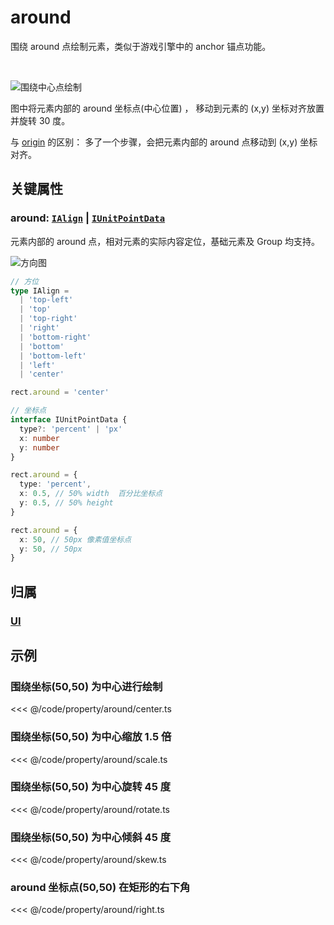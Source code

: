 <script setup>
import Case from '/component/Case.vue'
</script>

# around

围绕 around 点绘制元素，类似于游戏引擎中的 anchor 锚点功能。

<br/>

![围绕中心点绘制](/svg/around.svg)

图中将元素内部的 around 坐标点(中心位置) ， 移动到元素的 (x,y) 坐标对齐放置并旋转 30 度。

与 [origin](./origin.md) 的区别： 多了一个步骤，会把元素内部的 around 点移动到 (x,y) 坐标对齐。

## 关键属性

### around: [`IAlign`](/api/modules.md#ialign) | [`IUnitPointData`](/api/interfaces/IUnitPointData.md)

元素内部的 around 点，相对元素的实际内容定位，基础元素及 Group 均支持。

![方向图](/svg/deriction.svg)

```ts
// 方位
type IAlign =
  | 'top-left'
  | 'top'
  | 'top-right'
  | 'right'
  | 'bottom-right'
  | 'bottom'
  | 'bottom-left'
  | 'left'
  | 'center'

rect.around = 'center'

// 坐标点
interface IUnitPointData {
  type?: 'percent' | 'px'
  x: number
  y: number
}

rect.around = {
  type: 'percent',
  x: 0.5, // 50% width  百分比坐标点
  y: 0.5, // 50% height
}

rect.around = {
  x: 50, // 50px 像素值坐标点
  y: 50, // 50px
}
```

## 归属

### [UI](/reference/display/UI.md#围绕中心点)

## 示例

<case name="Around" index=0  editor=false></case>

### 围绕坐标(50,50) 为中心进行绘制

<<< @/code/property/around/center.ts

<case name="Around" index=1 editor=false></case>

### 围绕坐标(50,50) 为中心缩放 1.5 倍

<<< @/code/property/around/scale.ts

<case name="Around" index=2 editor=false></case>

### 围绕坐标(50,50) 为中心旋转 45 度

<<< @/code/property/around/rotate.ts

<case name="Around" index=3 editor=false></case>

### 围绕坐标(50,50) 为中心倾斜 45 度

<<< @/code/property/around/skew.ts

<case name="Around" index=4 editor=false></case>

### around 坐标点(50,50) 在矩形的右下角

<<< @/code/property/around/right.ts
